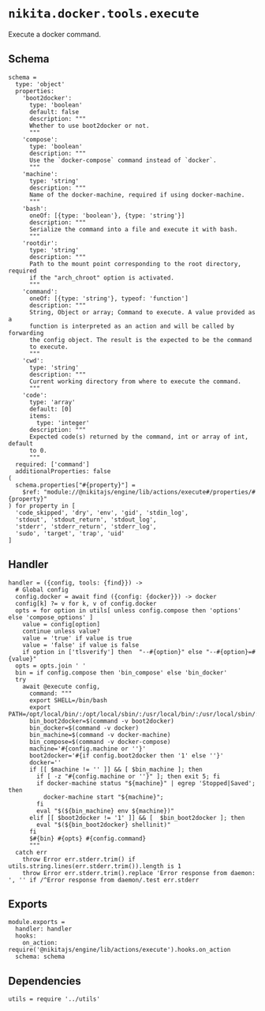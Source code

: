 
# `nikita.docker.tools.execute`

Execute a docker command.

## Schema

    schema =
      type: 'object'
      properties:
        'boot2docker':
          type: 'boolean'
          default: false
          description: """
          Whether to use boot2docker or not.
          """
        'compose':
          type: 'boolean'
          description: """
          Use the `docker-compose` command instead of `docker`.
          """
        'machine':
          type: 'string'
          description: """
          Name of the docker-machine, required if using docker-machine.
          """
        'bash':
          oneOf: [{type: 'boolean'}, {type: 'string'}]
          description: """
          Serialize the command into a file and execute it with bash.
          """
        'rootdir':
          type: 'string'
          description: """
          Path to the mount point corresponding to the root directory, required
          if the "arch_chroot" option is activated.
          """
        'command':
          oneOf: [{type: 'string'}, typeof: 'function']
          description: """
          String, Object or array; Command to execute. A value provided as a
          function is interpreted as an action and will be called by forwarding
          the config object. The result is the expected to be the command
          to execute.
          """
        'cwd':
          type: 'string'
          description: """
          Current working directory from where to execute the command.
          """
        'code':
          type: 'array'
          default: [0]
          items:
            type: 'integer'
          description: """
          Expected code(s) returned by the command, int or array of int, default
          to 0.
          """
      required: ['command']
      additionalProperties: false
    (
      schema.properties["#{property}"] =
        $ref: "module://@nikitajs/engine/lib/actions/execute#/properties/#{property}"
    ) for property in [
      'code_skipped', 'dry', 'env', 'gid', 'stdin_log',
      'stdout', 'stdout_return', 'stdout_log',
      'stderr', 'stderr_return', 'stderr_log',
      'sudo', 'target', 'trap', 'uid'
    ]

## Handler

    handler = ({config, tools: {find}}) ->
      # Global config
      config.docker = await find ({config: {docker}}) -> docker
      config[k] ?= v for k, v of config.docker
      opts = for option in utils[ unless config.compose then 'options' else 'compose_options' ]
        value = config[option]
        continue unless value?
        value = 'true' if value is true
        value = 'false' if value is false
        if option in ['tlsverify'] then  "--#{option}" else "--#{option}=#{value}"
      opts = opts.join ' '
      bin = if config.compose then 'bin_compose' else 'bin_docker'
      try
        await @execute config,
          command: """
          export SHELL=/bin/bash
          export PATH=/opt/local/bin/:/opt/local/sbin/:/usr/local/bin/:/usr/local/sbin/:$PATH
          bin_boot2docker=$(command -v boot2docker)
          bin_docker=$(command -v docker)
          bin_machine=$(command -v docker-machine)
          bin_compose=$(command -v docker-compose)
          machine='#{config.machine or ''}'
          boot2docker='#{if config.boot2docker then '1' else ''}'
          docker=''
          if [[ $machine != '' ]] && [ $bin_machine ]; then
            if [ -z "#{config.machine or ''}" ]; then exit 5; fi
            if docker-machine status "${machine}" | egrep 'Stopped|Saved'; then
              docker-machine start "${machine}";
            fi
            eval "$(${bin_machine} env ${machine})"
          elif [[ $boot2docker != '1' ]] && [  $bin_boot2docker ]; then
            eval "$(${bin_boot2docker} shellinit)"
          fi
          $#{bin} #{opts} #{config.command}
          """
      catch err
        throw Error err.stderr.trim() if utils.string.lines(err.stderr.trim()).length is 1
        throw Error err.stderr.trim().replace 'Error response from daemon: ', '' if /^Error response from daemon/.test err.stderr

## Exports

    module.exports =
      handler: handler
      hooks:
        on_action: require('@nikitajs/engine/lib/actions/execute').hooks.on_action
      schema: schema

## Dependencies

    utils = require '../utils'
